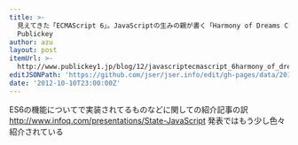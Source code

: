 ```yaml
---
title: >-
  見えてきた「ECMAScript 6」。JavaScriptの生みの親が書く「Harmony of Dreams Come True」 －
  Publickey
author: azu
layout: post
itemUrl: >-
  http://www.publickey1.jp/blog/12/javascriptecmascript_6harmony_of_dreams_come_true.html
editJSONPath: 'https://github.com/jser/jser.info/edit/gh-pages/data/2012/10/index.json'
date: '2012-10-10T23:00:00Z'
---
```

ES6の機能についてで実装されてるものなどに関しての紹介記事の訳
http://www.infoq.com/presentations/State-JavaScript
発表ではもう少し色々紹介されている
